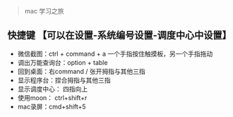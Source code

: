 > mac 学习之旅

## 快捷键 【可以在设置-系统编号设置-调度中心中设置】
- 微信截图：ctrl + command + a
           一个手指按住触摸板，另一个手指拖动
- 调出万能查询台：option + table
- 回到桌面：右command  /  张开拇指与其他三指
- 显示程序台：捏合拇指与其他三指
- 显示调度中心： 四指向上
- 使用moon： ctrl+shift+r
- mac录屏：cmd+shift+5

